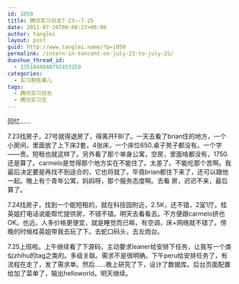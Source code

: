 ```yaml
---
id: 1050
title: 腾讯实习日志7-23——7-25
date: 2011-07-26T00:00:27+00:00
author: tanglei
layout: post
guid: http://www.tanglei.name/?p=1050
permalink: /intern-in-tencent-on-july-23-to-july-25/
duoshuo_thread_id:
  - 1351844048792453259
categories:
  - 实习那些事儿
tags:
  - 腾讯实习日志
  - 腾讯实习生
---
```

回忆……

7.23找房子，27号就得退房了，得离开FBI了。一天去看了brian住的地方，一个小房间，里面放了上下床2套，4张床，一个床位650.桌子凳子都没有。一个字——贵。短租也就这样了。另外看了那个单身公寓，空房，里面啥都没有，1750.还是算了。carmelo是觉得那个地方实在不能住了。太差了。不能吃那个苦啊。我最后决定要是再找不到适合的，它也将就了。毕竟brian都住下来了，还可以跟他一起。晚上有个青年公寓，妈妈呀，那个服务态度啊。去看 房，迟迟不来，最后算了。

7.24找房子，找到一个能短租的，就在科技园附近，2.5K，还不错，2室1厅。桂英姐打电话说能帮忙提供房，不错不错。明天去看看去。不方便跟carmelo挤也OK。也近。人多价格更便宜，就是睡觉而已嘛，有空调，床+网络就不错了。傍晚的时候桂英姐带我去玩了下。去蛇口码头，去左炮台。

7.25上班啦。上午继续看了下源码，主动要求leaner给安排下任务，让我写一个类似zhihu的tag之类的。多级关联。需求不是很明确。下午peru给安排任务了，有流程在走了，发了需求单。然后……晚上研究了下，设计了数据库。后台页面配置给加了菜单了，输出helloworld。明天继续。